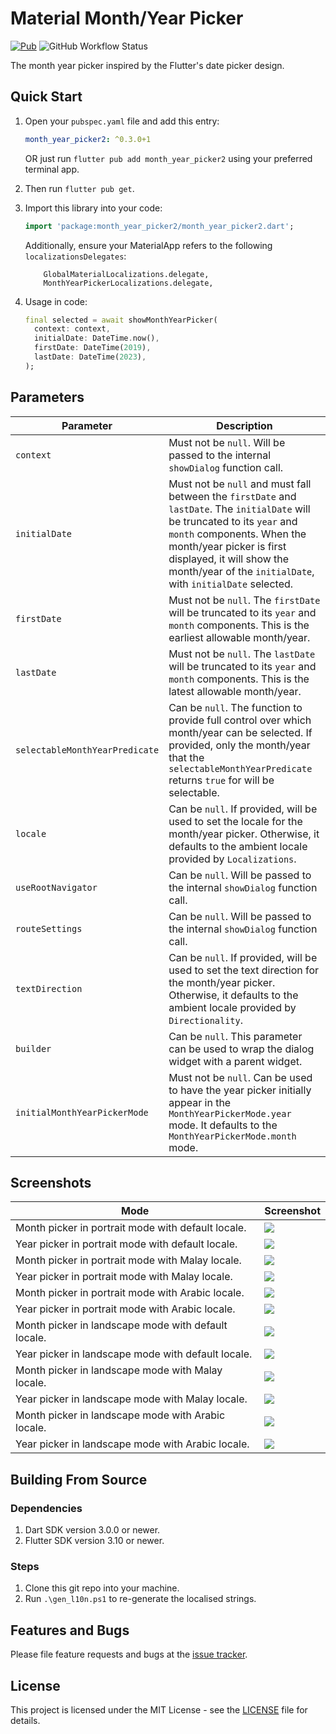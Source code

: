 # Material Month/Year Picker

[![Pub](https://img.shields.io/pub/v/month_year_picker2?style=flat-square)][pub]
![GitHub Workflow Status](https://img.shields.io/github/actions/workflow/status/zulfahmi93/month-year-picker/publish.yaml?label=publish&style=flat-square)

The month year picker inspired by the Flutter's date picker design.

## Quick Start

1. Open your `pubspec.yaml` file and add this entry:

   ```yaml
   month_year_picker2: ^0.3.0+1
   ```

   OR just run `flutter pub add month_year_picker2` using your preferred terminal app.

2. Then run `flutter pub get`.
3. Import this library into your code:

   ```dart
   import 'package:month_year_picker2/month_year_picker2.dart';
   ```

   Additionally, ensure your MaterialApp refers to the following `localizationsDelegates`:

   ```
       GlobalMaterialLocalizations.delegate,
       MonthYearPickerLocalizations.delegate,
   ```

4. Usage in code:

   ```dart
   final selected = await showMonthYearPicker(
     context: context,
     initialDate: DateTime.now(),
     firstDate: DateTime(2019),
     lastDate: DateTime(2023),
   );
   ```

## Parameters

| Parameter                      | Description                                                                                                                                                                                                                                                                      |
| ------------------------------ | -------------------------------------------------------------------------------------------------------------------------------------------------------------------------------------------------------------------------------------------------------------------------------- |
| `context`                      | Must not be `null`. Will be passed to the internal `showDialog` function call.                                                                                                                                                                                                   |
| `initialDate`                  | Must not be `null` and must fall between the `firstDate` and `lastDate`. The `initialDate` will be truncated to its `year` and `month` components. When the month/year picker is first displayed, it will show the month/year of the `initialDate`, with `initialDate` selected. |
| `firstDate`                    | Must not be `null`. The `firstDate` will be truncated to its `year` and `month` components. This is the earliest allowable month/year.                                                                                                                                           |
| `lastDate`                     | Must not be `null`. The `lastDate` will be truncated to its `year` and `month` components. This is the latest allowable month/year.                                                                                                                                              |
| `selectableMonthYearPredicate` | Can be `null`. The function to provide full control over which month/year can be selected. If provided, only the month/year that the `selectableMonthYearPredicate` returns `true` for will be selectable.                                                                       |
| `locale`                       | Can be `null`. If provided, will be used to set the locale for the month/year picker. Otherwise, it defaults to the ambient locale provided by `Localizations`.                                                                                                                  |
| `useRootNavigator`             | Can be `null`. Will be passed to the internal `showDialog` function call.                                                                                                                                                                                                        |
| `routeSettings`                | Can be `null`. Will be passed to the internal `showDialog` function call.                                                                                                                                                                                                        |
| `textDirection`                | Can be `null`. If provided, will be used to set the text direction for the month/year picker. Otherwise, it defaults to the ambient locale provided by `Directionality`.                                                                                                         |
| `builder`                      | Can be `null`. This parameter can be used to wrap the dialog widget with a parent widget.                                                                                                                                                                                        |
| `initialMonthYearPickerMode`   | Must not be `null`. Can be used to have the year picker initially appear in the `MonthYearPickerMode.year` mode. It defaults to the `MonthYearPickerMode.month` mode.                                                                                                            |

## Screenshots

| Mode                                                | Screenshot                                   |
| --------------------------------------------------- | -------------------------------------------- |
| Month picker in portrait mode with default locale.  | ![](screenshots/portrait_default_month.png)  |
| Year picker in portrait mode with default locale.   | ![](screenshots/portrait_default_year.png)   |
| Month picker in portrait mode with Malay locale.    | ![](screenshots/portrait_ms_month.png)       |
| Year picker in portrait mode with Malay locale.     | ![](screenshots/portrait_ms_year.png)        |
| Month picker in portrait mode with Arabic locale.   | ![](screenshots/portrait_ar_month.png)       |
| Year picker in portrait mode with Arabic locale.    | ![](screenshots/portrait_ar_year.png)        |
| Month picker in landscape mode with default locale. | ![](screenshots/landscape_default_month.png) |
| Year picker in landscape mode with default locale.  | ![](screenshots/landscape_default_year.png)  |
| Month picker in landscape mode with Malay locale.   | ![](screenshots/landscape_ms_month.png)      |
| Year picker in landscape mode with Malay locale.    | ![](screenshots/landscape_ms_year.png)       |
| Month picker in landscape mode with Arabic locale.  | ![](screenshots/landscape_ar_month.png)      |
| Year picker in landscape mode with Arabic locale.   | ![](screenshots/landscape_ar_year.png)       |

## Building From Source

### Dependencies

1. Dart SDK version 3.0.0 or newer.
2. Flutter SDK version 3.10 or newer.

### Steps

1. Clone this git repo into your machine.
2. Run `.\gen_l10n.ps1` to re-generate the localised strings.

## Features and Bugs

Please file feature requests and bugs at the [issue tracker][tracker].

## License

This project is licensed under the MIT License - see the [LICENSE][license] file for details.

[pub]: https://pub.dartlang.org/packages/month_year_picker2
[tracker]: https://github.com/YawarOsman/month_year_picker2/issues
[license]: LICENSE
